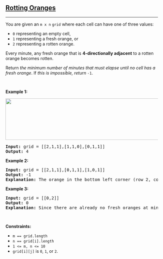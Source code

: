 <a href="https://leetcode.com/problems/rotting-oranges/"><h2> Rotting Oranges </h2></a>
<hr><p>You are given an <code>m x n</code> <code>grid</code> where each cell can have one of three values:</p>
<ul>
<li><code>0</code> representing an empty cell,</li>
<li><code>1</code> representing a fresh orange, or</li>
<li><code>2</code> representing a rotten orange.</li>
</ul>
<p>Every minute, any fresh orange that is <strong>4-directionally adjacent</strong> to a rotten orange becomes rotten.</p>
<p>Return <em>the minimum number of minutes that must elapse until no cell has a fresh orange</em>. If <em>this is impossible, return</em> <code>-1</code>.</p>
<p> </p>
<p><strong class="example">Example 1:</strong></p>
<img alt="" src="https://assets.leetcode.com/uploads/2019/02/16/oranges.png" style="width: 650px; height: 137px;"/>
<pre><strong>Input:</strong> grid = [[2,1,1],[1,1,0],[0,1,1]]
<strong>Output:</strong> 4
</pre>
<p><strong class="example">Example 2:</strong></p>
<pre><strong>Input:</strong> grid = [[2,1,1],[0,1,1],[1,0,1]]
<strong>Output:</strong> -1
<strong>Explanation:</strong> The orange in the bottom left corner (row 2, column 0) is never rotten, because rotting only happens 4-directionally.
</pre>
<p><strong class="example">Example 3:</strong></p>
<pre><strong>Input:</strong> grid = [[0,2]]
<strong>Output:</strong> 0
<strong>Explanation:</strong> Since there are already no fresh oranges at minute 0, the answer is just 0.
</pre>
<p> </p>
<p><strong>Constraints:</strong></p>
<ul>
<li><code>m == grid.length</code></li>
<li><code>n == grid[i].length</code></li>
<li><code>1 &lt;= m, n &lt;= 10</code></li>
<li><code>grid[i][j]</code> is <code>0</code>, <code>1</code>, or <code>2</code>.</li>
</ul>
